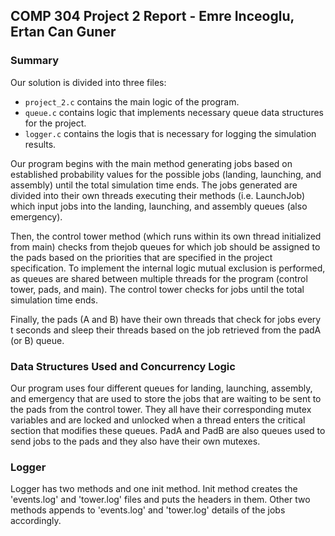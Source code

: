 ## COMP 304 Project 2 Report - Emre Inceoglu, Ertan Can Guner

### Summary
Our solution is divided into three files:
* `project_2.c` contains the main logic of the program.
* `queue.c` contains logic that implements necessary queue data structures for the project.
* `logger.c` contains the logis that is necessary for logging the simulation results.

Our program begins with the main method generating jobs based on established probability values for the possible jobs (landing, launching, and assembly) until the total simulation time ends. The jobs generated are divided into their own threads executing their methods (i.e. LaunchJob) which input jobs into the landing, launching, and assembly queues (also emergency).

Then, the control tower method (which runs within its own thread initialized from main) checks from thejob queues for which job should be assigned to the pads based on the priorities that are specified in the project specification. To implement the internal logic mutual exclusion is performed, as queues are shared between multiple threads for the program (control tower, pads, and main). The control tower checks for jobs until the total simulation time ends. 

Finally, the pads (A and B) have their own threads that check for jobs every t seconds and sleep their threads based on the job retrieved from the padA (or B) queue.

### Data Structures Used and Concurrency Logic
Our program uses four different queues for landing, launching, assembly, and emergency that are used to store the jobs that are waiting to be sent to the pads from the control tower. They all have their corresponding mutex variables and are locked and unlocked when a thread enters the critical section that modifies these queues. PadA and PadB are also queues used to send jobs to the pads and they also have their own mutexes.

### Logger
Logger has two methods and one init method. Init method creates the 'events.log' and 'tower.log' files and puts the headers in them. Other two methods appends to 'events.log' and 'tower.log' details of the jobs accordingly.
